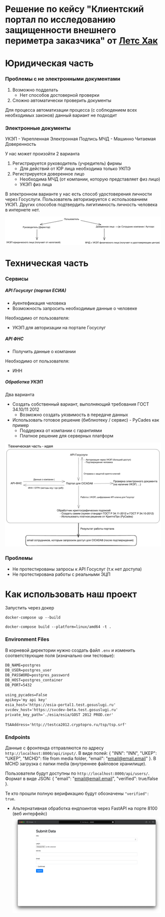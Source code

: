 # Решение по кейсу "Клиентский портал по исследованию защищенности внешнего периметра заказчика" от [Летс Хак](https://летсхак.хакатоны.рус/)

# Юридическая часть

### Проблемы с не электронными документами

1. Возможно подделать
    - Нет способов достоверной проверки
2. Сложно автоматически проверить документы

Для процесса автоматизации процесса (с соблюдением всех необходимых законов) данный вариант не подходит

### Электронные документы

УКЭП - Укрепленная Электронная Подпись
МЧД - Машинно Читаемая Доверенность

У нас может произойти 2 варианта

1. Регистрируется руководитель (учредитель) фирмы
    - Для действий от ЮР лица необходима только УКПЭ
2. Регистрируется доверенное лицо
    - Необходима МЧД (от компании, которую представляет физ лицо)
    - УКЭП физ лица

В электронном варианте у нас есть способ удостоверения личности через Госуслуги. Пользователь авторизируется с
использованием УКЭП. Других способов подтвердить лигитимность личность человека в интернете нет.

![sad](/resources/user_types.png)

# Техническая часть

### Сервисы

##### API Госуслуг (портал ЕСИА)

- Ауентефикация человека
- Возможность запросить необходимые данные о человеке

Необходимо от пользователя:

- УКЭП для авторизации на портале Госуслуг

##### API ФНС

- Получить данные о компании

Необходимо от пользователя:

- ИНН

##### Обработка УКЭП

Два варианта

- Создать собственный вариант, выполняющий требования ГОСТ 34.10/11 2012
    - Возможно создать уязвимость в передаче данных
- Использовать готовое решение (библиотеку / сервис) - PyCades как пример
    - Поддержка от компании с гарантиями
    - Платное решение для серверных платформ

![sad](/resources/api_ideas.png)

### Проблемы

- Не протестированы запросы к API Госуслуг (т.к нет доступа)
- Не протестирована работы с реальными ЭЦП

# Как использовать наш проект

Запустить через докер

```commandline
docker-compose up --build
```

```commandline
docker-compose build --platform=linux/amd64 -t .
```

### Environment Files

В корневой директории нужно создать файл `.env` и изменить соответствующие поля (изначально они тестовые):

```
DB_NAME=postgres
DB_USER=postgres_user
DB_PASSWORD=postgres_password
DB_HOST=postgres_container
DB_PORT=5432

using_pycades=False
apikey='my api key'
esia_host='https://esia-portal1.test.gosuslugi.ru'
svcdev_host='https://svcdev-beta.test.gosuslugi.ru'
private_key_path='./esia/esia/GOST 2012 PROD.cer'

TSAAddress='http://testca2012.cryptopro.ru/tsp/tsp.srf'
```

### Endpoints

Данные с фронтенда отправляются по адресу `http://localhost:8000/api/input/`.
В виде полей: { "INN": "INN", "UKEP": "UKEP", "MCHD": file from media folder, "email": "email@email.email" }.
В MCHD загрузка с папки media (внутреннее файловое хранилище).

Пользователи будут доступны по `http://localhost:8000/api/users/`.
Формат в виде JSON:
{ "email": "email@email.email", "verified": true/false }.

Те кто прошли полную верификацию будут обозначены `"verified": true`.

- Альтернативная обработка ендпоинтов через FastAPI на порте 8100 (веб интерфейс)
  ![demo_login_fasapi.jpg](resources%2Fdemo_login_fasapi.jpg)
